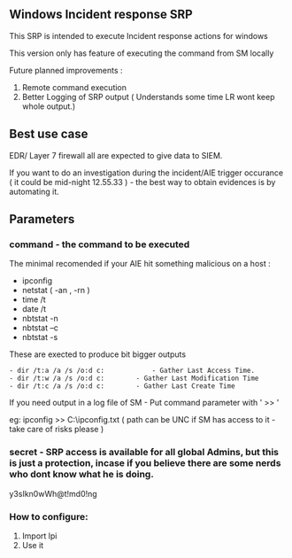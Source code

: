 ﻿## Windows Incident response SRP

This SRP is intended to execute Incident response actions for windows

This version only has feature of executing the command from SM locally

Future planned improvements :
 1. Remote command execution
 2. Better Logging of SRP output ( Understands some time LR wont keep whole output.) 
 
## Best use case

EDR/ Layer 7 firewall all are expected to give data to SIEM.

If you want to do an investigation during the incident/AIE trigger occurance ( it could be mid-night 12.55.33 ) -  the best way to obtain evidences is by automating it.


 
## Parameters

### command - the command to be executed 

The minimal recomended if your AIE hit something malicious on a host : 
 - ipconfig
 - netstat ( -an , -rn ) 
 - time /t
 - date /t 
 - nbtstat -n
 - nbtstat –c
 - nbtstat -s
 
 These are exected to produce bit bigger outputs

	- dir /t:a /a /s /o:d c:    		- Gather Last Access Time.
	- dir /t:w /a /s /o:d c:		- Gather Last Modification Time 
	- dir /t:c /a /s /o:d c:		- Gather Last Create Time
 
If you need output in  a log file of SM - Put command parameter with ' >> '

eg:
	ipconfig >> C:\ipconfig.txt  ( path can be UNC if SM has access to it - take care of risks please ) 

### secret - SRP access is available for all global Admins, but this is just a protection, incase if you believe there are some nerds who dont know what he is doing.
 
y3sIkn0wWh@t!md0!ng


### How to configure: 

 1. Import lpi 
 2. Use it



 



